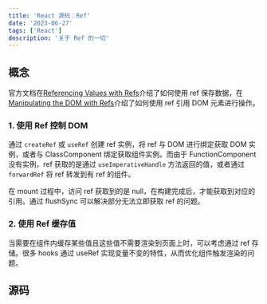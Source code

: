 ```yaml
---
title: 'React 源码：Ref'
date: '2023-06-27'
tags: ['React']
description: '关于 Ref 的一切'
---
```


## 概念

官方文档在[Referencing Values with Refs](https://react.dev/learn/referencing-values-with-refs)介绍了如何使用 ref 保存数据，在[Manipulating the DOM with Refs](https://react.dev/learn/manipulating-the-dom-with-refs)介绍了如何使用 ref 引用 DOM 元素进行操作。

### 1. 使用 Ref 控制 DOM

通过 `createRef` 或 `useRef` 创建 ref 实例，将 ref 与 DOM 进行绑定获取 DOM 实例，或者与 ClassComponent 绑定获取组件实例。而由于 FunctionComponent 没有实例，ref 获取的是通过 `useImperativeHandle` 方法返回的值，或者通过 `forwardRef` 将 ref 转发到有 ref 的组件。

在 mount 过程中，访问 ref 获取到的是 null，在构建完成后，才能获取到对应的引用。通过 flushSync 可以解决部分无法立即获取 ref 的问题。

### 2. 使用 Ref 缓存值

当需要在组件内缓存某些值且这些值不需要渲染到页面上时，可以考虑通过 ref 存储。很多 hooks 通过 useRef 实现变量不变的特性，从而优化组件触发渲染的问题。

## 源码
